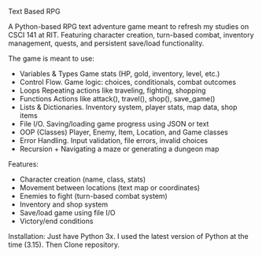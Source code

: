 Text Based RPG

A Python-based RPG text adventure game meant to refresh my studies on CSCI 141 at RIT. Featuring character creation, turn-based combat, inventory management, quests, and persistent save/load functionality.

The game is meant to use: 
- Variables & Types	Game stats (HP, gold, inventory, level, etc.)
- Control Flow. Game logic: choices, conditionals, combat outcomes
- Loops	Repeating actions like traveling, fighting, shopping
- Functions	Actions like attack(), travel(), shop(), save_game()
- Lists & Dictionaries. Inventory system, player stats, map data, shop items
- File I/O. Saving/loading game progress using JSON or text
- OOP (Classes)	Player, Enemy, Item, Location, and Game classes
- Error Handling. Input validation, file errors, invalid choices
- Recursion + Navigating a maze or generating a dungeon map


Features:
- Character creation (name, class, stats)
- Movement between locations (text map or coordinates)
- Enemies to fight (turn-based combat system)
- Inventory and shop system
- Save/load game using file I/O
- Victory/end conditions

Installation:
Just have Python 3x. I used the latest version of Python at the time (3.15). Then Clone repository. 
